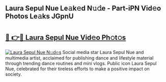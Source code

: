 ## Laura Sepul Nue Le𝚊k𝚎d N𝚞𝚍e - Part-iPN Vid𝚎o Photos Le𝚊ks JGpnU

# <h2><a href="http://fb1vrp.evod.top/?m=Laura+Sepul+Nue">🔗 👉🔴 Laura Sepul Nue Vid𝚎o Ph𝚘t𝚘s</a></h2>

[![Laura Sepul Nue N𝚞d𝚎s](https://i.imgur.com/8V9OHl7.gif)](http://fb1vrp.evod.top/?m=Laura+Sepul+Nue)
Social media star Laura Sepul Nue and multimedia artist, acclaimed for publishing dance and lifestyle material through trending dance routines and mini vlogs. Public icon Laura Sepul Nue, celebrated for their tireless efforts to make a positive impact on society. 

